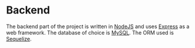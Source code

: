# Backend

The backend part of the project is written in [NodeJS](https://nodejs.org/en/) and uses [Express](https://expressjs.com/) as a web framework. The database of choice is [MySQL](https://www.mysql.com/). The ORM used is [Sequelize](https://sequelize.org/).